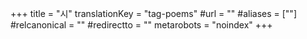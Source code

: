 +++
title = "시"
translationKey = "tag-poems"
#url = ""
#aliases = [""]
#relcanonical = ""
#redirectto = ""
metarobots = "noindex"
+++
